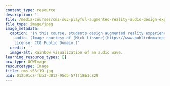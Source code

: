 ```yaml
---
content_type: resource
description: ''
file: /media/courses/cms-s63-playful-augmented-reality-audio-design-exploration-fall-2019/012b91c8fbb3d01295db57ff18b1c829_cms-s63f19.jpg
file_type: image/jpeg
image_metadata:
  caption: 'In this course, students design augmented reality experiences based on
    audio. (Image courtesy of [Mick Lissone](https://www.publicdomainpictures.net/en/view-image.php?image=68532&picture=rainbow-light).
    License: CC0 Public Domain.)'
  credit: ''
  image-alt: Rainbow visualization of an audio wave.
learning_resource_types: []
ocw_type: OCWImage
resourcetype: Image
title: cms-s63f19.jpg
uid: 012b91c8-fbb3-d012-95db-57ff18b1c829
---
```

